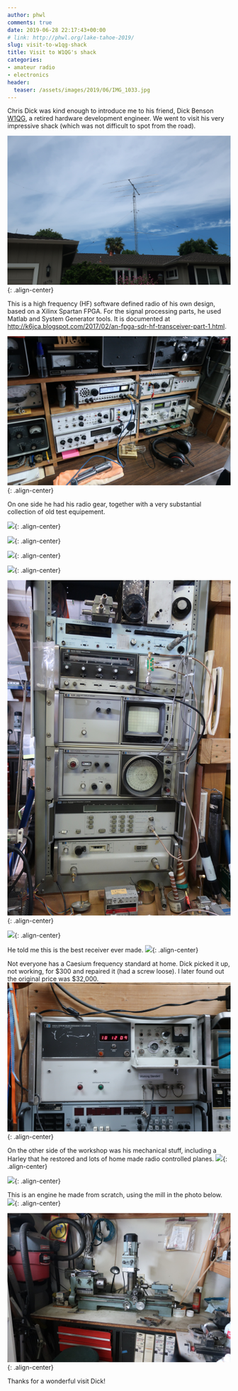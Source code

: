 ```yaml
---
author: phwl
comments: true
date: 2019-06-28 22:17:43+00:00
# link: http://phwl.org/lake-tahoe-2019/
slug: visit-to-w1qg-shack
title: Visit to W1QG's shack
categories:
- amateur radio
- electronics
header:
  teaser: /assets/images/2019/06/IMG_1033.jpg
---
```


Chris Dick was kind enough to introduce me to his friend, Dick Benson
[W1QG](https://www.qrz.com/db/W1QG/), a retired hardware development engineer. We went to visit his
very impressive shack (which was not difficult to spot from the
road).

![](/assets/images/2019/06/IMG_1033.jpg){: .align-center}

This is a high frequency (HF) software defined radio of his own
design, based on a Xilinx Spartan FPGA. For the signal processing
parts, he used Matlab and System Generator tools. It is documented
at
<http://k6jca.blogspot.com/2017/02/an-fpga-sdr-hf-transceiver-part-1.html>.

![](/assets/images/2019/06/IMG_1014.jpg){: .align-center}

On one side he had his radio gear, together with a very substantial
collection of old test equipement. 

![](/assets/images/2019/06/IMG_1016.jpg){: .align-center}

![](/assets/images/2019/06/IMG_1017.jpg){: .align-center}

![](/assets/images/2019/06/IMG_1018.jpg){: .align-center}

![](/assets/images/2019/06/IMG_1019.jpg){: .align-center}

![](/assets/images/2019/06/IMG_1020.jpg){: .align-center}

![](/assets/images/2019/06/IMG_1022.jpg){: .align-center}

He told me this is the best receiver ever made. 
![](/assets/images/2019/06/IMG_1030.jpg){: .align-center}

Not everyone has a Caesium frequency standard at home. Dick
picked it up, not working, for $300 and repaired it (had a screw
loose). I later found out the original price was $32,000.
![](/assets/images/2019/06/IMG_1013.jpg){: .align-center}

On the other side of the workshop was his mechanical stuff,
 including a Harley
that he restored and lots of home made  radio controlled planes.
![](/assets/images/2019/06/IMG_1023.jpg){: .align-center}

![](/assets/images/2019/06/IMG_1027.jpg){: .align-center}

This is an engine he made from scratch, using the mill in 
the photo below.
![](/assets/images/2019/06/IMG_1028.jpg){: .align-center}

![](/assets/images/2019/06/IMG_1029.jpg){: .align-center}

Thanks for a wonderful visit Dick!

